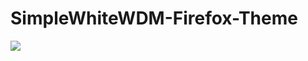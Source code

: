 # SimpleWhiteWDM-Firefox-Theme

<img src="https://raw.githubusercontent.com/agragregra/SimpleWhiteWDM-Firefox-Theme/master/screenshots/screenshot.png">
